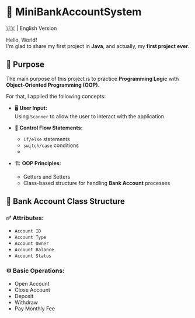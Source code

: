 # 🏦 MiniBankAccountSystem

🇺🇸 | English Version

Hello, World!  
I'm glad to share my first project in **Java**, and actually, my **first project ever**.

## 🎯 Purpose

The main purpose of this project is to practice **Programming Logic** with **Object-Oriented Programming (OOP)**.  

For that, I applied the following concepts:

- 🖥️ **User Input:**  
  Using `Scanner` to allow the user to interact with the application.

- 🔀 **Control Flow Statements:**  
  - `if/else` statements  
  - `switch/case` conditions
  - 
- 🏗️ **OOP Principles:**  
  - Getters and Setters  
  - Class-based structure for handling **Bank Account** processes

## 📄 Bank Account Class Structure
### ✅ Attributes:

- `Account ID`
- `Account Type`
- `Account Owner`
- `Account Balance`
- `Account Status`

### ⚙️ Basic Operations:

- Open Account
- Close Account
- Deposit
- Withdraw
- Pay Monthly Fee



